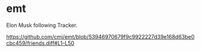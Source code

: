 # emt
Elon Musk following Tracker.

https://github.com/cmj/emt/blob/53946970679f9c9922227d39e168d63be0cbc459/friends.diff#L1-L50
